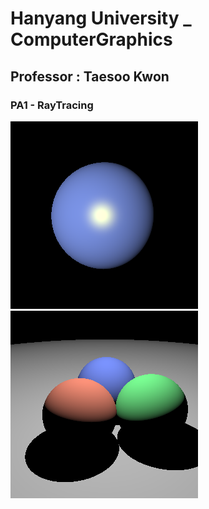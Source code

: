 # Hanyang University _ ComputerGraphics

## Professor : Taesoo Kwon

### PA1 - RayTracing
![one-spehere](https://github.com/Hyunjoon83/ComputerGraphics/blob/main/PA1_2024/scenes/one-sphere.xml.png)
![four-spheres](https://github.com/Hyunjoon83/ComputerGraphics/blob/main/PA1_2024/scenes/four-spheres.xml.png)
